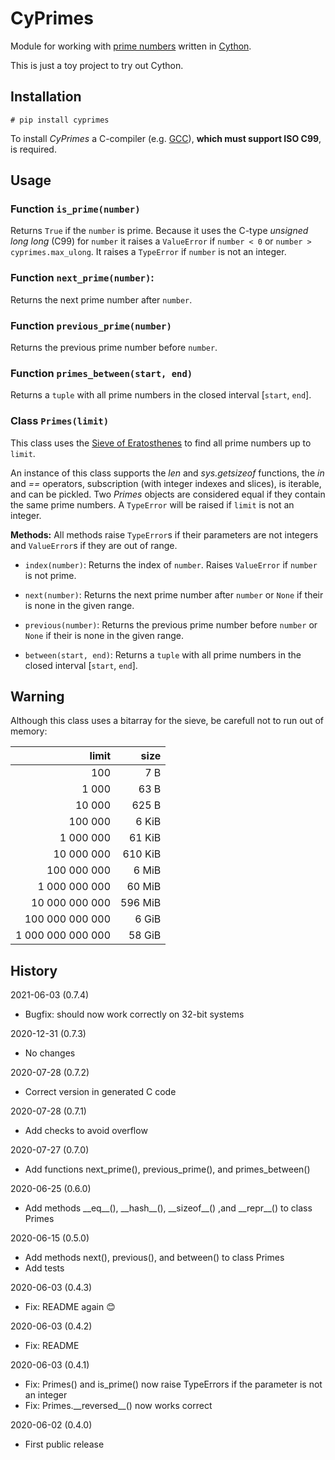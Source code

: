 # CyPrimes

Module for working with [prime numbers](https://en.wikipedia.org/wiki/Prime_number) written
in [Cython](https://cython.org/).

This is just a toy project to try out Cython.


## Installation

    # pip install cyprimes

To install *CyPrimes* a C-compiler (e.g. [GCC](https://en.wikipedia.org/wiki/GNU_Compiler_Collection)),
**which must support ISO C99**, is required.


## Usage

### Function `is_prime(number)`

Returns `True` if the `number` is prime. Because it uses the C-type *unsigned long long* (C99)
for `number` it raises a `ValueError` if `number < 0` or `number > cyprimes.max_ulong`. It raises
a `TypeError` if `number` is not an integer.

### Function `next_prime(number)`:

Returns the next prime number after `number`.

### Function `previous_prime(number)`

Returns the previous prime number before `number`.

### Function `primes_between(start, end)`

Returns a `tuple` with all prime numbers in the closed interval [`start`, `end`].


### Class `Primes(limit)`

This class uses the [Sieve of Eratosthenes](https://en.wikipedia.org/wiki/Sieve_of_Eratosthenes)
to find all prime numbers up to `limit`.

An instance of this class supports the *len* and *sys.getsizeof* functions, the *in* and *==* operators,
subscription (with integer indexes and slices), is iterable, and can be pickled. Two *Primes* objects are
considered equal if they contain the same prime numbers.
A `TypeError` will be raised if `limit` is not an integer.

**Methods:** All methods raise `TypeError`s if their parameters are not integers and `ValueError`s
             if they are out of range.

* `index(number)`: Returns the index of `number`. Raises `ValueError` if `number` is not prime.

* `next(number)`: Returns the next prime number after `number` or `None` if their is none in the
                  given range.

* `previous(number)`: Returns the previous prime number before `number` or `None` if their is none
                      in the given range.

* `between(start, end)`: Returns a `tuple` with all prime numbers in the closed interval [`start`, `end`].


## Warning

Although this class uses a bitarray for the sieve, be carefull not to run out of memory:

|       limit       |   size   |
| ----------------: | -------: |
|               100 |      7 B |
|             1 000 |     63 B |
|            10 000 |    625 B |
|           100 000 |    6 KiB |
|         1 000 000 |   61 KiB |
|        10 000 000 |  610 KiB |
|       100 000 000 |    6 MiB |
|     1 000 000 000 |   60 MiB |
|    10 000 000 000 |  596 MiB |
|   100 000 000 000 |    6 GiB |
| 1 000 000 000 000 |   58 GiB |


## History

2021-06-03 (0.7.4)

* Bugfix: should now work correctly on 32-bit systems

2020-12-31 (0.7.3)

* No changes

2020-07-28 (0.7.2)

* Correct version in generated C code

2020-07-28 (0.7.1)

* Add checks to avoid overflow

2020-07-27 (0.7.0)

* Add functions next_prime(), previous_prime(), and primes_between()

2020-06-25 (0.6.0)

* Add methods \_\_eq\_\_(), \_\_hash\_\_(), \_\_sizeof\_\_() ,and \_\_repr\_\_() to class Primes

2020-06-15 (0.5.0)

* Add methods next(), previous(), and between() to class Primes
* Add tests

2020-06-03 (0.4.3)

* Fix: README again :blush:

2020-06-03 (0.4.2)

* Fix: README

2020-06-03 (0.4.1)

* Fix: Primes() and is_prime() now raise TypeErrors if the parameter is not an integer
* Fix: Primes.\_\_reversed\_\_() now works correct

2020-06-02 (0.4.0)

* First public release
